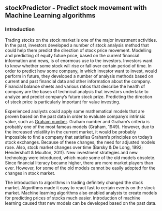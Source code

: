 ## stockPredictor - Predict stock movement with Machine Learning algorithms

### Introduction
Trading stocks on the stock market is one of the major investment activities. In the past, investors
developed a number of stock analysis method that could help them predict the direction of stock price
movement. Modelling and predicting of equity future price, based on the current financial information
and news, is of enormous use to the investors. Investors want to know whether some stock will rise or
fall over certain period of time. In order to predict how some company, in which investor want to invest,
would perform in future, they developed a number of analysis methods based on current and past
financial data and other information about the company. Financial balance sheets and various ratios
that describe the health of company are the bases of technical analysis that investors undertake to
analyze and predict company’s future stock prize. Predicting the direction of stock price is particularly
important for value investing.

Experienced analysts could apply some mathematical models that are proven based on the past data in
order to evaluate company’s intrinsic value, such as [Graham number](http://www.investopedia.com/terms/g/graham-number.asp). Graham number and Graham’s
criteria is probably one of the most famous models (Graham, 1949). However, due to the increased
volatility in the current market, it would be probably impossible to find a company that satisfies
Graham’s principles on today’s stock exchanges. Because of these changes, the need for adjusted
models rose. Also, stock market changes over time (Barsky & De Long, 1992; Hendershott & Moulton,
2011). New investment strategies and new technology were introduced, which made some of the old 
models obsolete. Since financial literacy became higher, there are more market players than ever.
However, for some of the old models cannot be easily adopted for the changes in stock market.

The introduction to algorithms in trading definitely changed the stock market. Algorithms made it easy
to react fast to certain events on the stock market. Machine learning algorithms also enabled analysts to
create models for predicting prices of stocks much easier. Introduction of machine learning caused that
new models can be developed based on the past data.
